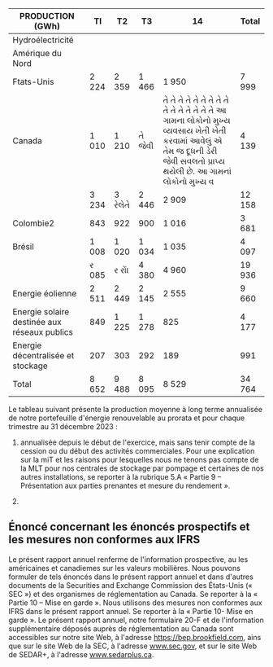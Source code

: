 | PRODUCTION (GWh)                             | TI    | T2       | T3      | 14                                                                                                                                                                            | Total  |
|----------------------------------------------|-------|----------|---------|-------------------------------------------------------------------------------------------------------------------------------------------------------------------------------|--------|
| Hydroélectricité                             |       |          |         |                                                                                                                                                                               |        |
| Amérique du Nord                             |       |          |         |                                                                                                                                                                               |        |
| Ftats-Unis                                   | 2 224 | 2 359    | 1 466   | 1 950                                                                                                                                                                         | 7 999  |
| Canada                                       | 1 010 | 1 210    | તે જેવી | તે તે તે તે તે તે તે તે તે તે તે તે તે તે તે તે આ ગામના લોકોનો મુખ્ય વ્યવસાય ખેતી ખેતી કરવામાં આવેલું એ તેમ જ દૂધની ડેરી જેવી સવલતો પ્રાપ્ય થયેલી છે. આ ગામનાં લોકોનો મુખ્ય વ | 4 139  |
|                                              | 3 234 | 3 રેલેતે | 2 446   | 2 909                                                                                                                                                                         | 12 158 |
| Colombie2                                    | 843   | 922      | 900     | 1 016                                                                                                                                                                         | 3 681  |
| Brésil                                       | 1 008 | 1 020    | 1 034   | 1 035                                                                                                                                                                         | 4 097  |
|                                              | ર 085 | ર રોં।   | 4 380   | 4 960                                                                                                                                                                         | 19 936 |
| Energie éolienne                             | 2 511 | 2 449    | 2 145   | 2 555                                                                                                                                                                         | 9 660  |
| Energie solaire destinée aux réseaux publics | 849   | 1 225    | 1 278   | 825                                                                                                                                                                           | 4 177  |
| Energie décentralisée et stockage            | 207   | 303      | 292     | 189                                                                                                                                                                           | 991    |
| Total                                        | 8 652 | 9 488    | 8 095   | 8 529                                                                                                                                                                         | 34 764 |

Le tableau suivant présente la production moyenne à long terme annualisée de notre portefeuille d'énergie renouvelable au prorata et pour chaque trimestre au 31 décembre 2023 :

1) annualisée depuis le début de l'exercice, mais sans tenir compte de la cession ou du début des activités commerciales. Pour une explication sur la miT et les raisons pour lesquelles nous ne tenons pas compte de la MLT pour nos centrales de stockage par pompage et certaines de nos autres installations, se reporter à la rubrique 5.A « Partie 9 – Présentation aux parties prenantes et mesure du rendement ».

2)

## Énoncé concernant les énoncés prospectifs et les mesures non conformes aux IFRS

Le présent rapport annuel renferme de l'information prospective, au les américaines et canadiemes sur les valeurs mobilières. Nous pouvons formuler de tels énoncés dans le présent rapport annuel et dans d'autres documents de la Securities and Exchange Commission des États-Unis (« SEC ») et des organismes de réglementation au Canada. Se reporter à la « Partie 10 – Mise en garde ». Nous utilisons des mesures non conformes aux IFRS dans le présent rapport annuel. Se reporter à la « Partie 10- Mise en garde ». Le présent rapport annuel, notre formulaire 20-F et de l'information supplémentaire déposés auprès de réglementation au Canada sont accessibles sur notre site Web, à l'adresse https://bep.brookfield.com, ains que sur le site Web de la SEC, à l'adresse www.sec.gov, et sur le site Web de SEDAR+, à l'adresse www.sedarplus.ca.